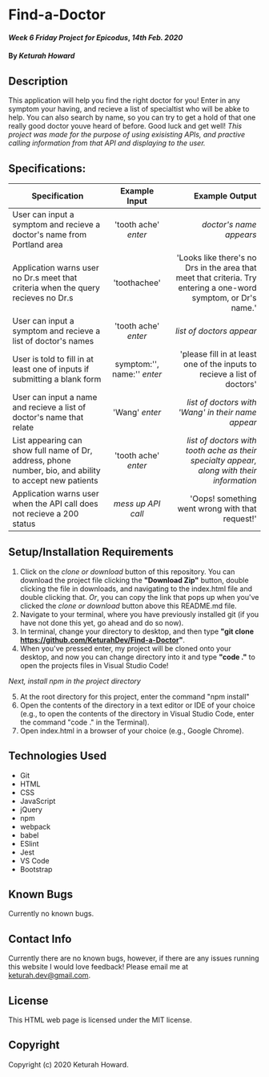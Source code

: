 # Find-a-Doctor

#### _Week 6 Friday Project for Epicodus_, _14th Feb. 2020_

#### By _**Keturah Howard**_

## Description

This application will help you find the right doctor for you! Enter in any symptom your having, and recieve a list of specialtist who will be abke to help. You can also search by name, so you can try to get a hold of that one really good doctor youve heard of before. Good luck and get well! *This project was made for the purpose of using exisisting APIs, and practive calling information from that API and displaying to the user.*

## Specifications:


| Specification | Example Input | Example Output |
| ------------- |:-------------:| -------------------:|
| User can input a symptom and recieve a doctor's name from Portland area | 'tooth ache' *enter* | *doctor's name appears* |
| Application warns user no Dr.s meet that criteria when the query recieves no Dr.s | 'toothachee' | 'Looks like there's no Drs in the area that meet that criteria. Try entering a one-word symptom, or Dr's name.' |
| User can input a symptom and recieve a list of doctor's names | 'tooth ache' *enter* | *list of doctors appear* |
| User is told to fill in at least one of inputs if submitting a blank form | symptom:'', name:'' *enter* | 'please fill in at least one of the inputs to recieve a list of doctors' |
| User can input a name and recieve a list of doctor's name that relate | 'Wang' *enter* | *list of doctors with 'Wang' in their name appear* |
| List appearing can show full name of Dr, address, phone number, bio, and ability to accept new patients | 'tooth ache' *enter* | *list of doctors with tooth ache as their specialty appear, along with their information* |
| Application warns user when the API call does not recieve a 200 status | *mess up API call* | 'Oops! something went wrong with that request!' |




## Setup/Installation Requirements

  1. Click on the *clone or download* button of this repository. You can download the project file clicking the **"Download Zip"** button, double clicking the file in downloads, and navigating to the index.html file and double clicking that. *Or*, you can copy the link that pops up when you've clicked the *clone or download* button above this README.md file.
  2. Navigate to your terminal, where you have previously installed git (if you have not done this yet, go ahead and do so now).
  3. In terminal, change your directory to desktop, and then type **"git clone https://github.com/KeturahDev/Find-a-Doctor"**.
  4. When you've pressed enter, my project will be cloned onto your desktop, and now you can change directory into it and type **"code ."** to open the projects files in Visual Studio Code!

_Next, install npm in the project directory_

5. At the root directory for this project, enter the command "npm install"
6. Open the contents of the directory in a text editor or IDE of your choice (e.g., to open the contents of the directory in Visual Studio Code, enter the command "code ." in the Terminal).
7. Open index.html in a browser of your choice (e.g., Google Chrome).

## Technologies Used

* Git
* HTML
* CSS
* JavaScript
* jQuery
* npm
* webpack
* babel
* ESlint
* Jest
* VS Code
* Bootstrap

## Known Bugs
Currently no known bugs.

## Contact Info 
Currently there are no known bugs, however, if there are any issues running this website I would love feedback! Please email me at keturah.dev@gmail.com.

## License

This HTML web page is licensed under the MIT license.

## Copyright

Copyright (c) 2020 Keturah Howard.